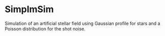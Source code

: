 # SimpImSim
Simulation of an artificial stellar field using Gaussian profile for stars and a Poisson distribution for the shot noise.
